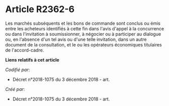 # Article R2362-6

Les marchés subséquents et les bons de commande sont conclus ou émis entre les acheteurs identifiés à cette fin dans l'avis
d'appel à la concurrence ou dans l'invitation à soumissionner, à négocier ou à participer au dialogue ou, en l'absence d'un
tel avis ou d'une telle invitation, dans un autre document de la consultation, et le ou les opérateurs économiques titulaires
de l'accord-cadre.

**Liens relatifs à cet article**

_Codifié par_:

  - Décret n°2018-1075 du 3 décembre 2018 - art.

_Créé par_:

  - Décret n°2018-1075 du 3 décembre 2018 - art.
